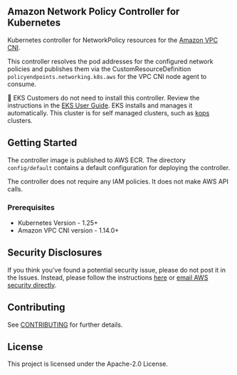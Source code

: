 ## Amazon Network Policy Controller for Kubernetes

Kubernetes controller for NetworkPolicy resources for the [Amazon VPC CNI](https://github.com/aws/amazon-vpc-cni-k8s/).

This controller resolves the pod addresses for the configured network policies and publishes them via the CustomResourceDefinition `policyendpoints.networking.k8s.aws` for the VPC CNI node agent to consume.

📝 EKS Customers do not need to install this controller. Review the instructions in the [EKS User Guide](https://docs.aws.amazon.com/eks/latest/userguide/cni-network-policy.html). EKS installs and manages it automatically. This cluster is for self managed clusters, such as [kops](https://kops.sigs.k8s.io) clusters.

## Getting Started

The controller image is published to AWS ECR.
The directory `config/default` contains a default configuration for deploying the controller. 

The controller does not require any IAM policies. It does not make AWS API calls. 

### Prerequisites

- Kubernetes Version - 1.25+
- Amazon VPC CNI version - 1.14.0+

## Security Disclosures 

If you think you’ve found a potential security issue, please do not post it in the Issues. Instead, please follow the
instructions [here](https://aws.amazon.com/security/vulnerability-reporting/) or [email AWS security directly](mailto:aws-security@amazon.com).

## Contributing

See [CONTRIBUTING](CONTRIBUTING.md#security-issue-notifications) for further details.

## License

This project is licensed under the Apache-2.0 License.

